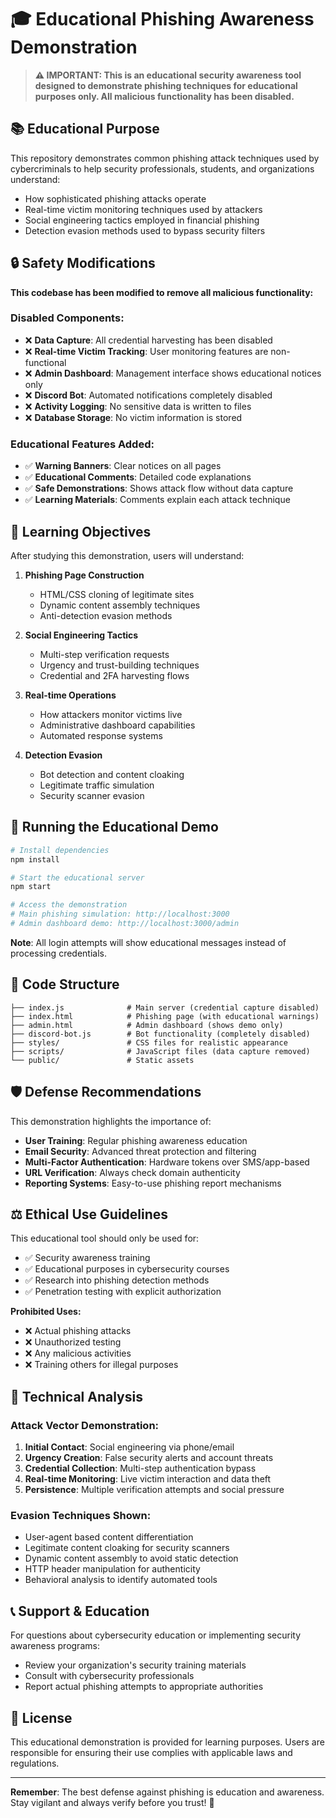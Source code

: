 # 🎓 Educational Phishing Awareness Demonstration

> **⚠️ IMPORTANT: This is an educational security awareness tool designed to demonstrate phishing techniques for educational purposes only. All malicious functionality has been disabled.**

## 📚 Educational Purpose

This repository demonstrates common phishing attack techniques used by cybercriminals to help security professionals, students, and organizations understand:

- How sophisticated phishing attacks operate
- Real-time victim monitoring techniques used by attackers
- Social engineering tactics employed in financial phishing
- Detection evasion methods used to bypass security filters

## 🔒 Safety Modifications

**This codebase has been modified to remove all malicious functionality:**

### Disabled Components:
- ❌ **Data Capture**: All credential harvesting has been disabled
- ❌ **Real-time Victim Tracking**: User monitoring features are non-functional
- ❌ **Admin Dashboard**: Management interface shows educational notices only
- ❌ **Discord Bot**: Automated notifications completely disabled
- ❌ **Activity Logging**: No sensitive data is written to files
- ❌ **Database Storage**: No victim information is stored

### Educational Features Added:
- ✅ **Warning Banners**: Clear notices on all pages
- ✅ **Educational Comments**: Detailed code explanations
- ✅ **Safe Demonstrations**: Shows attack flow without data capture
- ✅ **Learning Materials**: Comments explain each attack technique

## 🎯 Learning Objectives

After studying this demonstration, users will understand:

1. **Phishing Page Construction**
   - HTML/CSS cloning of legitimate sites
   - Dynamic content assembly techniques
   - Anti-detection evasion methods

2. **Social Engineering Tactics**
   - Multi-step verification requests
   - Urgency and trust-building techniques
   - Credential and 2FA harvesting flows

3. **Real-time Operations**
   - How attackers monitor victims live
   - Administrative dashboard capabilities
   - Automated response systems

4. **Detection Evasion**
   - Bot detection and content cloaking
   - Legitimate traffic simulation
   - Security scanner evasion

## 🚀 Running the Educational Demo

```bash
# Install dependencies
npm install

# Start the educational server
npm start

# Access the demonstration
# Main phishing simulation: http://localhost:3000
# Admin dashboard demo: http://localhost:3000/admin
```

**Note**: All login attempts will show educational messages instead of processing credentials.

## 📖 Code Structure

```
├── index.js              # Main server (credential capture disabled)
├── index.html            # Phishing page (with educational warnings)
├── admin.html            # Admin dashboard (shows demo only)
├── discord-bot.js        # Bot functionality (completely disabled)
├── styles/               # CSS files for realistic appearance
├── scripts/              # JavaScript files (data capture removed)
└── public/               # Static assets
```

## 🛡️ Defense Recommendations

This demonstration highlights the importance of:

- **User Training**: Regular phishing awareness education
- **Email Security**: Advanced threat protection and filtering
- **Multi-Factor Authentication**: Hardware tokens over SMS/app-based
- **URL Verification**: Always check domain authenticity
- **Reporting Systems**: Easy-to-use phishing report mechanisms

## ⚖️ Ethical Use Guidelines

This educational tool should only be used for:

- ✅ Security awareness training
- ✅ Educational purposes in cybersecurity courses
- ✅ Research into phishing detection methods
- ✅ Penetration testing with explicit authorization

**Prohibited Uses:**
- ❌ Actual phishing attacks
- ❌ Unauthorized testing
- ❌ Any malicious activities
- ❌ Training others for illegal purposes

## 🔬 Technical Analysis

### Attack Vector Demonstration:
1. **Initial Contact**: Social engineering via phone/email
2. **Urgency Creation**: False security alerts and account threats
3. **Credential Collection**: Multi-step authentication bypass
4. **Real-time Monitoring**: Live victim interaction and data theft
5. **Persistence**: Multiple verification attempts and social pressure

### Evasion Techniques Shown:
- User-agent based content differentiation
- Legitimate content cloaking for security scanners
- Dynamic content assembly to avoid static detection
- HTTP header manipulation for authenticity
- Behavioral analysis to identify automated tools

## 📞 Support & Education

For questions about cybersecurity education or implementing security awareness programs:
- Review your organization's security training materials
- Consult with cybersecurity professionals
- Report actual phishing attempts to appropriate authorities

## 📄 License

This educational demonstration is provided for learning purposes. Users are responsible for ensuring their use complies with applicable laws and regulations.

---

**Remember**: The best defense against phishing is education and awareness. Stay vigilant and always verify before you trust! 🔐
